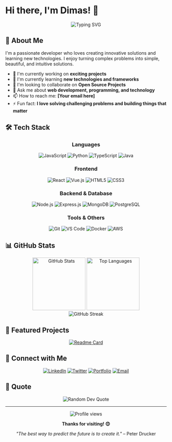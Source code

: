 # Hi there, I'm Dimas! 👋

<div align="center">
  <img src="https://readme-typing-svg.herokuapp.com?font=Fira+Code&pause=1000&color=2E9EF7&center=true&vCenter=true&width=435&lines=Full+Stack+Developer;Problem+Solver;Continuous+Learner;Open+Source+Enthusiast" alt="Typing SVG" />
</div>

## 🚀 About Me

I'm a passionate developer who loves creating innovative solutions and learning new technologies. I enjoy turning complex problems into simple, beautiful, and intuitive solutions.

- 🔭 I'm currently working on **exciting projects**
- 🌱 I'm currently learning **new technologies and frameworks**
- 👯 I'm looking to collaborate on **Open Source Projects**
- 💬 Ask me about **web development, programming, and technology**
- 📫 How to reach me: **[Your email here]**
- ⚡ Fun fact: **I love solving challenging problems and building things that matter**

## 🛠️ Tech Stack

<div align="center">

### Languages
![JavaScript](https://img.shields.io/badge/-JavaScript-F7DF1E?style=flat-square&logo=javascript&logoColor=black)
![Python](https://img.shields.io/badge/-Python-3776AB?style=flat-square&logo=python&logoColor=white)
![TypeScript](https://img.shields.io/badge/-TypeScript-3178C6?style=flat-square&logo=typescript&logoColor=white)
![Java](https://img.shields.io/badge/-Java-007396?style=flat-square&logo=java&logoColor=white)

### Frontend
![React](https://img.shields.io/badge/-React-61DAFB?style=flat-square&logo=react&logoColor=black)
![Vue.js](https://img.shields.io/badge/-Vue.js-4FC08D?style=flat-square&logo=vue.js&logoColor=white)
![HTML5](https://img.shields.io/badge/-HTML5-E34F26?style=flat-square&logo=html5&logoColor=white)
![CSS3](https://img.shields.io/badge/-CSS3-1572B6?style=flat-square&logo=css3&logoColor=white)

### Backend & Database
![Node.js](https://img.shields.io/badge/-Node.js-339933?style=flat-square&logo=node.js&logoColor=white)
![Express.js](https://img.shields.io/badge/-Express.js-000000?style=flat-square&logo=express&logoColor=white)
![MongoDB](https://img.shields.io/badge/-MongoDB-47A248?style=flat-square&logo=mongodb&logoColor=white)
![PostgreSQL](https://img.shields.io/badge/-PostgreSQL-336791?style=flat-square&logo=postgresql&logoColor=white)

### Tools & Others
![Git](https://img.shields.io/badge/-Git-F05032?style=flat-square&logo=git&logoColor=white)
![VS Code](https://img.shields.io/badge/-VS%20Code-007ACC?style=flat-square&logo=visual-studio-code&logoColor=white)
![Docker](https://img.shields.io/badge/-Docker-2496ED?style=flat-square&logo=docker&logoColor=white)
![AWS](https://img.shields.io/badge/-AWS-232F3E?style=flat-square&logo=amazon-aws&logoColor=white)

</div>

## 📊 GitHub Stats

<div align="center">
  <img src="https://github-readme-stats.vercel.app/api?username=dimaskh&show_icons=true&theme=tokyonight&hide_border=true&count_private=true" alt="GitHub Stats" height="165">
  <img src="https://github-readme-stats.vercel.app/api/top-langs/?username=dimaskh&layout=compact&theme=tokyonight&hide_border=true" alt="Top Languages" height="165">
</div>

<div align="center">
  <img src="https://github-readme-streak-stats.herokuapp.com/?user=dimaskh&theme=tokyonight&hide_border=true" alt="GitHub Streak" />
</div>

## 🎯 Featured Projects

<div align="center">

[![Readme Card](https://github-readme-stats.vercel.app/api/pin/?username=dimaskh&repo=dimaskh&theme=tokyonight&hide_border=true)](https://github.com/dimaskh/dimaskh)

</div>

## 🤝 Connect with Me

<div align="center">

[![LinkedIn](https://img.shields.io/badge/-LinkedIn-0077B5?style=for-the-badge&logo=linkedin&logoColor=white)](https://linkedin.com/in/dimaskh)
[![Twitter](https://img.shields.io/badge/-Twitter-1DA1F2?style=for-the-badge&logo=twitter&logoColor=white)](https://twitter.com/dimaskh)
[![Portfolio](https://img.shields.io/badge/-Portfolio-000000?style=for-the-badge&logo=react&logoColor=white)](https://dimaskh.dev)
[![Email](https://img.shields.io/badge/-Email-D14836?style=for-the-badge&logo=gmail&logoColor=white)](mailto:contact@dimaskh.dev)

</div>

## 💭 Quote

<div align="center">
  <img src="https://quotes-github-readme.vercel.app/api?type=horizontal&theme=tokyonight" alt="Random Dev Quote"/>
</div>

---

<div align="center">
  <img src="https://komarev.com/ghpvc/?username=dimaskh&color=blueviolet&style=flat-square&label=Profile+Views" alt="Profile views" />
</div>

<div align="center">
  
  **Thanks for visiting! 😊**
  
  *"The best way to predict the future is to create it."* – Peter Drucker
  
</div>